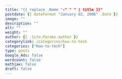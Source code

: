 ```yaml
---
title: "{{ replace .Name "-" " " | title }}"
postdate: {{ dateFormat "January 02, 2006" .Date }}
image: ""
description: ""
alt: ""
weight: ""
author: {{ .Site.Params.author }}
categorylink: /categories/how-to-tech
categories: ["How-to-tech"]
type: posts
Google_Ads: false
wordcount: false
mathjax: false
draft: false
---
```

